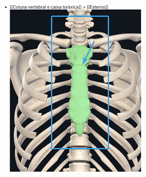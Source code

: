 + [[Coluna vertebral e caixa toráxica]] > [[Esterno]] 
![Pasted image 20210420153837.png](Pasted%20image%2020210420153837.png)